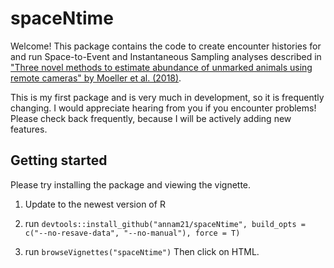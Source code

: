 # spaceNtime
Welcome! This package contains the code to create encounter histories for and run Space-to-Event and Instantaneous Sampling analyses described in ["Three novel methods to estimate abundance of unmarked animals using remote cameras" by Moeller et al. (2018)](https://esajournals.onlinelibrary.wiley.com/doi/full/10.1002/ecs2.2331).

This is my first package and is very much in development, so it is frequently changing. I would appreciate hearing from you if you encounter problems! Please check back frequently, because I will be actively adding new features. 

## Getting started 
Please try installing the package and viewing the vignette.

1. Update to the newest version of R

2. run `devtools::install_github("annam21/spaceNtime", build_opts = c("--no-resave-data", "--no-manual"), force = T)`

3. run `browseVignettes("spaceNtime")` Then click on HTML. 

 